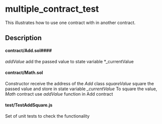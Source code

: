 # multiple_contract_test #

This illustrates how to use one contract with in another contract.

## Description ##

#### contract/Add.sol#### 
_addValue_ add the passed value to state variable *_currentValue

#### contract/Math.sol #### 
Constructor receive the address of the  *Add* class
_squareValue_ square the passed value and store in state variable *_currentValue*
To square the value, _Math_ contract use _addValue_ function in Add contract

####  test/TestAddSquare.js #### 
Set of unit tests to check the functionality
